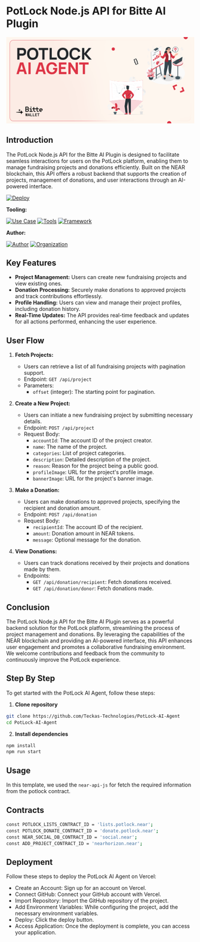 # PotLock Node.js API for Bitte AI Plugin

![Licenses](./public/images/potlock.png)

## Introduction

The PotLock Node.js API for the Bitte AI Plugin is designed to facilitate seamless interactions for users on the PotLock platform, enabling them to manage fundraising projects and donations efficiently. Built on the NEAR blockchain, this API offers a robust backend that supports the creation of projects, management of donations, and user interactions through an AI-powered interface.

[![Deploy](https://img.shields.io/badge/Deploy-on%20Vercel-blue)](https://vercel.com/new/clone?repository-url=https://github.com/Teckas-Technologies/PotLock-AI-Agent)

**Tooling:**

[![Use Case](https://img.shields.io/badge/Use%20Case-Make%20PotLock%20Operations%20Easier-orange)](#)
[![Tools](https://img.shields.io/badge/Tools-near--api--js%2C%20big.js-blue)](#)
[![Framework](https://img.shields.io/badge/Framework-Node.js-blue)](#)

**Author:**

[![Author](https://img.shields.io/badge/Follow-Teckas%20Technologies-blue?style=social&logo=linkedin)](https://www.linkedin.com/company/teckas/) [![Organization](https://img.shields.io/badge/Teckas%20Technologies-blue)](https://teckastechnologies.com/)

## Key Features

- **Project Management:** Users can create new fundraising projects and view existing ones.
- **Donation Processing:** Securely make donations to approved projects and track contributions effortlessly.
- **Profile Handling:** Users can view and manage their project profiles, including donation history.
- **Real-Time Updates:** The API provides real-time feedback and updates for all actions performed, enhancing the user experience.

## User Flow

1. **Fetch Projects:**
   - Users can retrieve a list of all fundraising projects with pagination support.
   - Endpoint: `GET /api/project`
   - Parameters: 
     - `offset` (integer): The starting point for pagination.

2. **Create a New Project:**
   - Users can initiate a new fundraising project by submitting necessary details.
   - Endpoint: `POST /api/project`
   - Request Body:
     - `accountId`: The account ID of the project creator.
     - `name`: The name of the project.
     - `categories`: List of project categories.
     - `description`: Detailed description of the project.
     - `reason`: Reason for the project being a public good.
     - `profileImage`: URL for the project's profile image.
     - `bannerImage`: URL for the project's banner image.

3. **Make a Donation:**
   - Users can make donations to approved projects, specifying the recipient and donation amount.
   - Endpoint: `POST /api/donation`
   - Request Body:
     - `recipientId`: The account ID of the recipient.
     - `amount`: Donation amount in NEAR tokens.
     - `message`: Optional message for the donation.

4. **View Donations:**
   - Users can track donations received by their projects and donations made by them.
   - Endpoints:
     - `GET /api/donation/recipient`: Fetch donations received.
     - `GET /api/donation/donor`: Fetch donations made.

## Conclusion

The PotLock Node.js API for the Bitte AI Plugin serves as a powerful backend solution for the PotLock platform, streamlining the process of project management and donations. By leveraging the capabilities of the NEAR blockchain and providing an AI-powered interface, this API enhances user engagement and promotes a collaborative fundraising environment. We welcome contributions and feedback from the community to continuously improve the PotLock experience.

## Step By Step

To get started with the PotLock AI Agent, follow these steps:

1. **Clone repository**
```bash
git clone https://github.com/Teckas-Technologies/PotLock-AI-Agent
cd PotLock-AI-Agent
```
2. **Install dependencies**
```bash
npm install
npm run start
```

## Usage

 In this template, we used the `near-api-js` for fetch the required information from the potlock contract.

## Contracts
```bash
const POTLOCK_LISTS_CONTRACT_ID = 'lists.potlock.near';
const POTLOCK_DONATE_CONTRACT_ID = 'donate.potlock.near';
const NEAR_SOCIAL_DB_CONTRACT_ID = 'social.near';
const ADD_PROJECT_CONTRACT_ID = 'nearhorizon.near';
```
 
## Deployment
Follow these steps to deploy the PotLock AI Agent on Vercel:
- Create an Account: Sign up for an account on Vercel.
- Connect GitHub: Connect your GitHub account with Vercel.
- Import Repository: Import the GitHub repository of the project.
- Add Environment Variables: While configuring the project, add the necessary environment variables.
- Deploy: Click the deploy button.
- Access Application: Once the deployment is complete, you can access your application.
